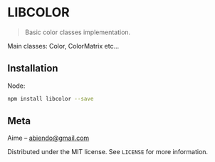 # LIBCOLOR
> Basic color classes implementation.

Main classes: Color, ColorMatrix etc...

## Installation

Node:

```sh
npm install libcolor --save
```

## Meta

Aime – abiendo@gmail.com

Distributed under the MIT license. See ``LICENSE`` for more information.